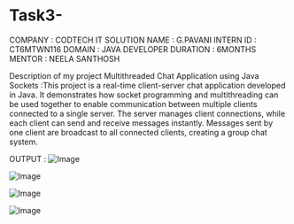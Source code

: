 # Task3-
COMPANY : CODTECH IT SOLUTION
NAME : G.PAVANI
INTERN ID : CT6MTWN116
DOMAIN : JAVA DEVELOPER
DURATION : 6MONTHS
MENTOR : NEELA SANTHOSH

Description of my project Multithreaded Chat Application using Java Sockets :This project is a real-time client-server chat application developed in Java. It demonstrates how socket programming and multithreading can be used together to enable communication between multiple clients connected to a single server.
The server manages client connections, while each client can send and receive messages instantly. Messages sent by one client are broadcast to all connected clients, creating a group chat system.

 OUTPUT : ![Image](https://github.com/user-attachments/assets/64440a3c-70b4-4d84-8c46-5c2cc71a8071)

![Image](https://github.com/user-attachments/assets/154010d9-d0f4-4a0c-a51d-33ceef3d1ae3)

![Image](https://github.com/user-attachments/assets/3b59d4e1-53ea-4238-8136-59fd5a3a49b2)

![Image](https://github.com/user-attachments/assets/ae241aed-2f77-420d-b6cb-8e3ab5d4916c)

